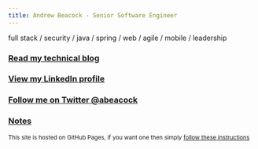 ```yaml
---
title: Andrew Beacock - Senior Software Engineer
---
```


full stack / security / java / spring / web / agile / mobile / leadership

### [Read my technical blog](https://blog.andrewbeacock.com)

### [View my LinkedIn profile](https://www.linkedin.com/in/andrewbeacock/)

### [Follow me on Twitter @abeacock](https://twitter.com/abeacock)

### [Notes](notes)

<small>This site is hosted on GitHub Pages, if you want one then simply [follow these instructions](https://pages.github.com/)</small>